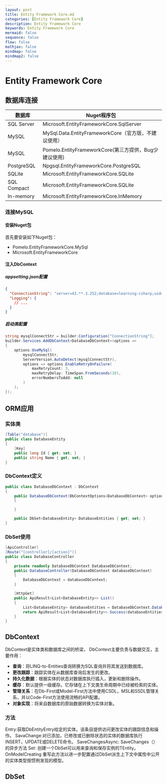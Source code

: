 ```yaml
---
layout: post
title: Entity Framework Core.md
categories: [Entity Framework Core]
description: Entity Framework Core
keywords: Entity Framework Core
mermaid: false
sequence: false
flow: false
mathjax: false
mindmap: false
mindmap2: false
---
```

# Entity Framework Core

## 数据库连接

| **数据库**  | **Nuget程序包**                                       |
| ----------- | ----------------------------------------------------- |
| SQL Server  | Microsoft.EntityFrameworkCore.SqlServer               |
| MySQL       | MySql.Data.EntityFrameworkCore（官方版，不建议使用）  |
| MySQL       | Pomelo.EntityFrameworkCore(第三方提供，Bug少建议使用) |
| PostgreSQL  | Npgsql.EntityFrameworkCore.PostgreSQL                 |
| SQLite      | Microsoft.EntityFrameworkCore.SQLite                  |
| SQL Compact | Microsoft.EntityFrameworkCore.SQLite                  |
| In-memory   | Microsoft.EntityFrameworkCore.InMemory                |



### 连接MySQL

#### 安装Nuget包

首先要安装如下Nuget包：

- Pomelo.EntityFrameworkCore.MySql
- Microsoft.EntityFrameworkCore



#### 注入DbContext

##### appsetting.json配置

```json
{
  "ConnectionString": "server=43.**.3.252;database=learning-csharp;uid=***;password=***;port=3306;",
  "Logging": {
    // ...
  }
}
```



##### 启动类配置

```c#
string mysqlConnectStr = builder.Configuration["ConnectionString"];
builder.Services.AddDbContext<DatabaseDbContext>(options =>
{
    options.UseMySql(
        mysqlConnectStr,
        ServerVersion.AutoDetect(mysqlConnectStr),
        options => options.EnableRetryOnFailure(
            maxRetryCount: 3,
            maxRetryDelay: TimeSpan.FromSeconds(10),
            errorNumbersToAdd: null
        )
    );
});
```





## ORM应用

### 实体类

```c#
[Table("database")]
public class DatabaseEntity
{
    [Key]
    public long Id { get; set; }
    public string Name { get; set; }
}
```



### DbContext定义

```c#
public class DatabaseDbContext : DbContext
{
    public DatabaseDbContext(DbContextOptions<DatabaseDbContext> options) : base(options)
    {

    }

    public DbSet<DatabaseEntity> DatabaseEntities { get; set; }
}
```



### DbSet使用

```c#
[ApiController]
[Route("[controller]/[action]")]
public class DatabaseController
{
    private readonly DatabaseDbContext DatabaseDbContext;
    public DatabaseController(DatabaseDbContext databaseDbContext)
    {
        DatabaseDbContext = databaseDbContext;
    }

    [HttpGet]
    public ApiResult<List<DatabaseEntity>> List()
    {
        List<DatabaseEntity> databaseEntities = DatabaseDbContext.DatabaseEntities.ToList();
        return ApiResult<List<DatabaseEntity>>.Success(databaseEntities);
    }
}
```



## DbContext

DbContext是实体类和数据库之间的桥梁， DbContext主要负责与数据交互，主要作用：

- **查询**：将LINQ-to-Entities查询转换为SQL查询并将其发送到数据库。
- **更改跟踪**：跟踪实体在从数据库查询后发生的更改。
- **持久化数据**：根据实体的状态对数据库执行插入，更新和删除操作。
- **缓存**：默认提供一级缓存。它存储在上下文类生命周期中已经被检索的实体。
- **管理关系**：在Db-First或Model-First方法中使用CSDL，MSL和SSDL管理关系，并以Code-First方法使用流畅的API配置。
- **对象实现**：将来自数据库的原始数据转换为实体对象。



### 方法

Entry:获取DbEntityEntry给定的实体。该条目提供访问更改实体的跟踪信息和操作。
SavaChange:对已添加，已修改或已删除状态的实体的数据库执行INSERT，UPDATE或DELETE命令。
SaveChangesAsync: SaveChanges（）的异步方法
Set: 创建一个DbSet可以用来查询和保存实例的TEntity。
OnModelCreating 重写此方法以进一步配置通过DbSet派生上下文中属性中公开的实体类型按惯例发现的模型。



## DbSet

